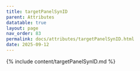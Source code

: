 ```yaml
---
title: targetPanelSynID
parent: Attributes
datatable: true
layout: page
nav_order: 83
permalink: docs/attributes/targetPanelSynID.html
date: 2025-09-12
---
```

{% include content/targetPanelSynID.md %}
